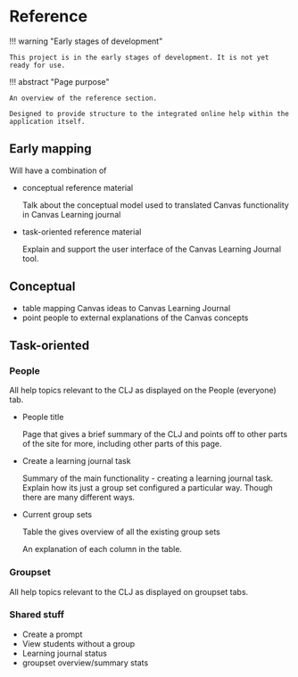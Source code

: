 <!--
 Copyright (C) 2024 David Jones
 
 This program is free software: you can redistribute it and/or modify
 it under the terms of the GNU Affero General Public License as
 published by the Free Software Foundation, either version 3 of the
 License, or (at your option) any later version.
 
 This program is distributed in the hope that it will be useful,
 but WITHOUT ANY WARRANTY; without even the implied warranty of
 MERCHANTABILITY or FITNESS FOR A PARTICULAR PURPOSE.  See the
 GNU Affero General Public License for more details.
 
 You should have received a copy of the GNU Affero General Public License
 along with this program.  If not, see <https://www.gnu.org/licenses/>.
-->

# Reference

!!! warning "Early stages of development"

    This project is in the early stages of development. It is not yet ready for use.


!!! abstract "Page purpose"

    An overview of the reference section.

    Designed to provide structure to the integrated online help within the application itself.


## Early mapping

Will have a combination of

- conceptual reference material 

    Talk about the conceptual model used to translated Canvas functionality in Canvas Learning journal
- task-oriented reference material

    Explain and support the user interface of the Canvas Learning Journal tool.

## Conceptual

- table mapping Canvas ideas to Canvas Learning Journal
- point people to external explanations of the Canvas concepts


## Task-oriented

### People 

All help topics relevant to the CLJ as displayed on the People (everyone) tab.

- People title

    Page that gives a brief summary of the CLJ and points off to other parts of the site for more, including other parts of this page.

- Create a learning journal task

    Summary of the main functionality - creating a learning journal task. Explain how its just a group set configured a particular way. Though there are many different ways.

- Current group sets

    Table the gives overview of all the existing group sets

    An explanation of each column in the table.

### Groupset

All help topics relevant to the CLJ as displayed on groupset tabs.



### Shared stuff

- Create a prompt
- View students without a group
- Learning journal status
- groupset overview/summary stats
